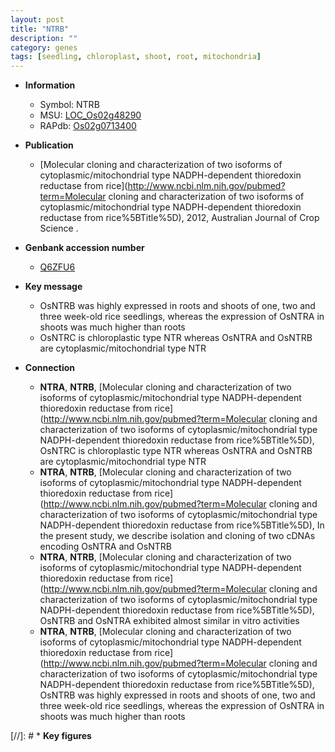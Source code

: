 ```yaml
---
layout: post
title: "NTRB"
description: ""
category: genes
tags: [seedling, chloroplast, shoot, root, mitochondria]
---
```


* **Information**  
    + Symbol: NTRB  
    + MSU: [LOC_Os02g48290](http://rice.uga.edu/cgi-bin/ORF_infopage.cgi?orf=LOC_Os02g48290)  
    + RAPdb: [Os02g0713400](http://rapdb.dna.affrc.go.jp/viewer/gbrowse_details/irgsp1?name=Os02g0713400)  

* **Publication**  
    + [Molecular cloning and characterization of two isoforms of cytoplasmic/mitochondrial type NADPH-dependent thioredoxin reductase from rice](http://www.ncbi.nlm.nih.gov/pubmed?term=Molecular cloning and characterization of two isoforms of cytoplasmic/mitochondrial type NADPH-dependent thioredoxin reductase from rice%5BTitle%5D), 2012, Australian Journal of Crop Science .

* **Genbank accession number**  
    + [Q6ZFU6](http://www.ncbi.nlm.nih.gov/nuccore/Q6ZFU6)

* **Key message**  
    + OsNTRB was highly expressed in roots and shoots of one, two and three week-old rice seedlings, whereas the expression of OsNTRA in shoots was much higher than roots
    + OsNTRC is chloroplastic type NTR whereas OsNTRA and OsNTRB are cytoplasmic/mitochondrial type NTR

* **Connection**  
    + __NTRA__, __NTRB__, [Molecular cloning and characterization of two isoforms of cytoplasmic/mitochondrial type NADPH-dependent thioredoxin reductase from rice](http://www.ncbi.nlm.nih.gov/pubmed?term=Molecular cloning and characterization of two isoforms of cytoplasmic/mitochondrial type NADPH-dependent thioredoxin reductase from rice%5BTitle%5D), OsNTRC is chloroplastic type NTR whereas OsNTRA and OsNTRB are cytoplasmic/mitochondrial type NTR
    + __NTRA__, __NTRB__, [Molecular cloning and characterization of two isoforms of cytoplasmic/mitochondrial type NADPH-dependent thioredoxin reductase from rice](http://www.ncbi.nlm.nih.gov/pubmed?term=Molecular cloning and characterization of two isoforms of cytoplasmic/mitochondrial type NADPH-dependent thioredoxin reductase from rice%5BTitle%5D), In the present study, we describe isolation and cloning of two cDNAs encoding OsNTRA and OsNTRB
    + __NTRA__, __NTRB__, [Molecular cloning and characterization of two isoforms of cytoplasmic/mitochondrial type NADPH-dependent thioredoxin reductase from rice](http://www.ncbi.nlm.nih.gov/pubmed?term=Molecular cloning and characterization of two isoforms of cytoplasmic/mitochondrial type NADPH-dependent thioredoxin reductase from rice%5BTitle%5D), OsNTRB and OsNTRA exhibited almost similar in vitro activities
    + __NTRA__, __NTRB__, [Molecular cloning and characterization of two isoforms of cytoplasmic/mitochondrial type NADPH-dependent thioredoxin reductase from rice](http://www.ncbi.nlm.nih.gov/pubmed?term=Molecular cloning and characterization of two isoforms of cytoplasmic/mitochondrial type NADPH-dependent thioredoxin reductase from rice%5BTitle%5D), OsNTRB was highly expressed in roots and shoots of one, two and three week-old rice seedlings, whereas the expression of OsNTRA in shoots was much higher than roots

[//]: # * **Key figures**  



